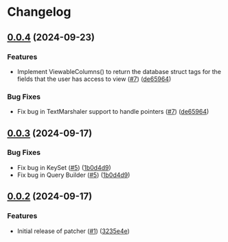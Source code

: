 # Changelog

## [0.0.4](https://github.com/cccteam/patcher/compare/v0.0.3...v0.0.4) (2024-09-23)


### Features

* Implement ViewableColumns() to return the database struct tags for the fields that the user has access to view ([#7](https://github.com/cccteam/patcher/issues/7)) ([de65964](https://github.com/cccteam/patcher/commit/de659642410781c3ce315fbba786d6bf583f212b))


### Bug Fixes

* Fix bug in TextMarshaler support to handle pointers ([#7](https://github.com/cccteam/patcher/issues/7)) ([de65964](https://github.com/cccteam/patcher/commit/de659642410781c3ce315fbba786d6bf583f212b))

## [0.0.3](https://github.com/cccteam/patcher/compare/v0.0.2...v0.0.3) (2024-09-17)


### Bug Fixes

* Fix bug in KeySet ([#5](https://github.com/cccteam/patcher/issues/5)) ([1b0d4d9](https://github.com/cccteam/patcher/commit/1b0d4d95571c52eeff4828a285200d83ee5c301c))
* Fix bug in Query Builder ([#5](https://github.com/cccteam/patcher/issues/5)) ([1b0d4d9](https://github.com/cccteam/patcher/commit/1b0d4d95571c52eeff4828a285200d83ee5c301c))

## [0.0.2](https://github.com/cccteam/patcher/compare/v0.0.1...v0.0.2) (2024-09-17)


### Features

* Initial release of patcher ([#1](https://github.com/cccteam/patcher/issues/1)) ([3235e4e](https://github.com/cccteam/patcher/commit/3235e4ec8a68d37bac7ad7d18a4f79dee0dc4107))
